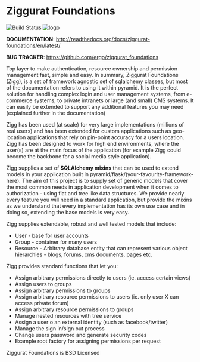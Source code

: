 # Ziggurat Foundations

![Build Status] [![logo]](https://gitter.im/ergo/ziggurat_foundations)

**DOCUMENTATION**: http://readthedocs.org/docs/ziggurat-foundations/en/latest/

**BUG TRACKER**: https://github.com/ergo/ziggurat_foundations

Top layer to make authentication, resource ownership and permission management
fast, simple and easy. In summary, Ziggurat Foundations (Zigg), is a set of framework agnostic
set of sqlalchemy classes, but most of the documentation refers to using it
within pyramid. It is the perfect solution for handling complex login and user
management systems, from e-commerce systems, to private intranets or large (and small)
CMS systems.  It can easily be extended to support any additional features you may need (explained
further in the documentation)

Zigg has been used (at scale) for very large implementations (millions of real users) and
has been extended for custom applications such as geo-location applications that rely
on pin-point accuracy for a users location. Zigg has been designed to work for
high end environments, where the user(s) are at the main focus of the application
(for example Zigg could become the backbone for a social media style application).

Zigg supplies a set of **SQLAlchemy mixins** that can be used to extend
models in your application built in pyramid/flask/(your-favourite-framework-here).
The aim of this project is to supply set of generic models that cover the most
common needs in application development when it comes to authorization - using
flat and tree like data structures. We provide nearly every feature you will need in
a standard application, but provide the mixins as we understand that every implementation
has its own use case and in doing so, extending the base models is very easy.


Zigg supplies extendable, robust and well tested models that include:

- User - base for user accounts
- Group - container for many users
- Resource - Arbitrary database entity that can represent various object hierarchies - blogs, forums, cms documents, pages etc.

Zigg provides standard functions that let you:

- Assign arbitrary permissions directly to users (ie. access certain views)
- Assign users to groups
- Assign arbitrary permissions to groups
- Assign arbitrary resource permissions to users (ie. only user X can access private forum)
- Assign arbitrary resource permissions to groups
- Manage nested resources with tree service
- Assign a user o an external identity (such as facebook/twitter)
- Manage the sign in/sign out process
- Change users password and generate security codes
- Example root factory for assigning permissions per request


Ziggurat Foundations is BSD Licensed

[Build Status]: https://travis-ci.org/ergo/ziggurat_foundations.svg?branch=master
[logo]: https://badges.gitter.im/ergo/ziggurat_foundations.svg
